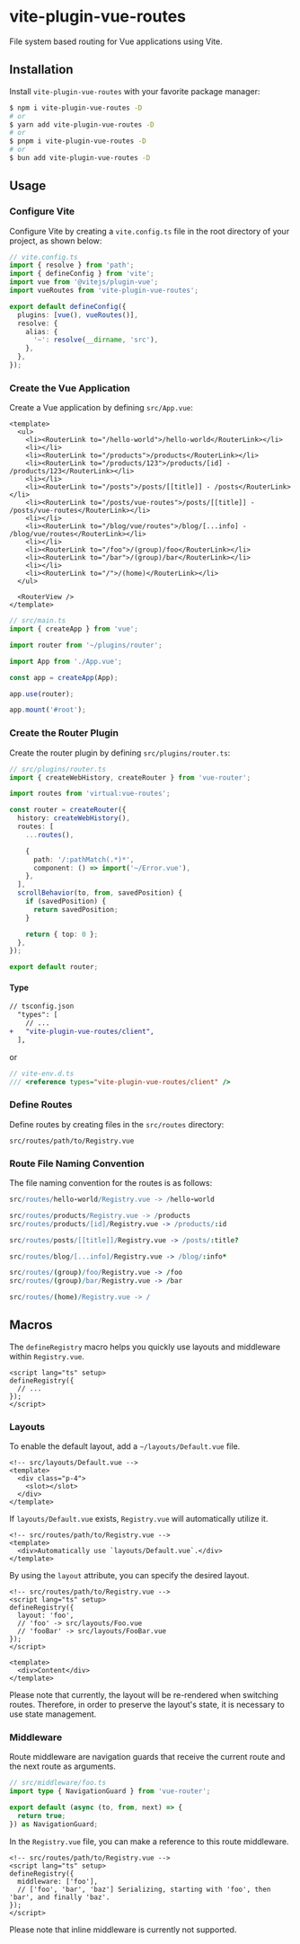 # vite-plugin-vue-routes

File system based routing for Vue applications using Vite.

## Installation

Install `vite-plugin-vue-routes` with your favorite package manager:

```sh
$ npm i vite-plugin-vue-routes -D
# or
$ yarn add vite-plugin-vue-routes -D
# or
$ pnpm i vite-plugin-vue-routes -D
# or
$ bun add vite-plugin-vue-routes -D
```

## Usage

### Configure Vite

Configure Vite by creating a `vite.config.ts` file in the root directory of your project, as shown below:

```ts
// vite.config.ts
import { resolve } from 'path';
import { defineConfig } from 'vite';
import vue from '@vitejs/plugin-vue';
import vueRoutes from 'vite-plugin-vue-routes';

export default defineConfig({
  plugins: [vue(), vueRoutes()],
  resolve: {
    alias: {
      '~': resolve(__dirname, 'src'),
    },
  },
});
```

### Create the Vue Application

Create a Vue application by defining `src/App.vue`:

```vue
<template>
  <ul>
    <li><RouterLink to="/hello-world">/hello-world</RouterLink></li>
    <li></li>
    <li><RouterLink to="/products">/products</RouterLink></li>
    <li><RouterLink to="/products/123">/products/[id] - /products/123</RouterLink></li>
    <li></li>
    <li><RouterLink to="/posts">/posts/[[title]] - /posts</RouterLink></li>
    <li><RouterLink to="/posts/vue-routes">/posts/[[title]] - /posts/vue-routes</RouterLink></li>
    <li></li>
    <li><RouterLink to="/blog/vue/routes">/blog/[...info] - /blog/vue/routes</RouterLink></li>
    <li></li>
    <li><RouterLink to="/foo">/(group)/foo</RouterLink></li>
    <li><RouterLink to="/bar">/(group)/bar</RouterLink></li>
    <li></li>
    <li><RouterLink to="/">/(home)</RouterLink></li>
  </ul>

  <RouterView />
</template>
```

```ts
// src/main.ts
import { createApp } from 'vue';

import router from '~/plugins/router';

import App from './App.vue';

const app = createApp(App);

app.use(router);

app.mount('#root');
```

### Create the Router Plugin

Create the router plugin by defining `src/plugins/router.ts`:

```ts
// src/plugins/router.ts
import { createWebHistory, createRouter } from 'vue-router';

import routes from 'virtual:vue-routes';

const router = createRouter({
  history: createWebHistory(),
  routes: [
    ...routes(),

    {
      path: '/:pathMatch(.*)*',
      component: () => import('~/Error.vue'),
    },
  ],
  scrollBehavior(to, from, savedPosition) {
    if (savedPosition) {
      return savedPosition;
    }

    return { top: 0 };
  },
});

export default router;
```

#### Type

```diff
// tsconfig.json
  "types": [
    // ...
+   "vite-plugin-vue-routes/client",
  ],
```

or

```ts
// vite-env.d.ts
/// <reference types="vite-plugin-vue-routes/client" />
```

### Define Routes

Define routes by creating files in the `src/routes` directory:

```
src/routes/path/to/Registry.vue
```

### Route File Naming Convention

The file naming convention for the routes is as follows:

```coffee
src/routes/hello-world/Registry.vue -> /hello-world

src/routes/products/Registry.vue -> /products
src/routes/products/[id]/Registry.vue -> /products/:id

src/routes/posts/[[title]]/Registry.vue -> /posts/:title?

src/routes/blog/[...info]/Registry.vue -> /blog/:info*

src/routes/(group)/foo/Registry.vue -> /foo
src/routes/(group)/bar/Registry.vue -> /bar

src/routes/(home)/Registry.vue -> /
```

## Macros

The `defineRegistry` macro helps you quickly use layouts and middleware within `Registry.vue`.

```vue
<script lang="ts" setup>
defineRegistry({
  // ...
});
</script>
```

### Layouts

To enable the default layout, add a `~/layouts/Default.vue` file.

```vue
<!-- src/layouts/Default.vue -->
<template>
  <div class="p-4">
    <slot></slot>
  </div>
</template>
```

If `layouts/Default.vue` exists, `Registry.vue` will automatically utilize it.

```vue
<!-- src/routes/path/to/Registry.vue -->
<template>
  <div>Automatically use `layouts/Default.vue`.</div>
</template>
```

By using the `layout` attribute, you can specify the desired layout.

```vue
<!-- src/routes/path/to/Registry.vue -->
<script lang="ts" setup>
defineRegistry({
  layout: 'foo',
  // 'foo' -> src/layouts/Foo.vue
  // 'fooBar' -> src/layouts/FooBar.vue
});
</script>

<template>
  <div>Content</div>
</template>
```

Please note that currently, the layout will be re-rendered when switching routes.
Therefore, in order to preserve the layout's state, it is necessary to use state management.

### Middleware

Route middleware are navigation guards that receive the current route and the next route as arguments.

```ts
// src/middleware/foo.ts
import type { NavigationGuard } from 'vue-router';

export default (async (to, from, next) => {
  return true;
}) as NavigationGuard;
```

In the `Registry.vue` file, you can make a reference to this route middleware.

```vue
<!-- src/routes/path/to/Registry.vue -->
<script lang="ts" setup>
defineRegistry({
  middleware: ['foo'],
  // ['foo', 'bar', 'baz'] Serializing, starting with 'foo', then 'bar', and finally 'baz'.
});
</script>
```

Please note that inline middleware is currently not supported.
